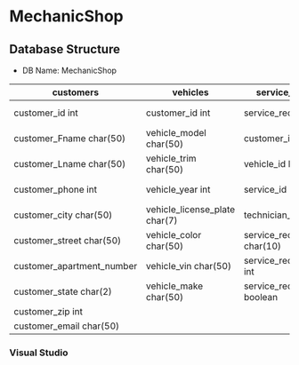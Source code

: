 # MechanicShop

## Database Structure 
- DB Name: MechanicShop
  
| customers                 | vehicles               | service_history               | technicians                | services                     | technician_rank          |
| ----------- | ----------- | ----------- | ----------- | ----------- | -----------  |
| customer_id int           | customer_id int        | service_record_id FK          | technician_id int          | service_id int               | technician_rank_id int   |
| customer_Fname char(50)   | vehicle_model char(50) | customer_id FK                | technician_Fname char(50)  | service_name char(50)        | technician_rank char(10) |
| customer_Lname char(50)   | vehicle_trim char(50)  | vehicle_id FK                 | technician_Lname char(50)  | service_description char(50) | rank_value float         | 
| customer_phone int        | vehicle_year int       | service_id FK                 | technician_rank_id FK      | service_cost float
| customer_city char(50)    | vehicle_license_plate char(7)  | technician_id FK      |                            | technician_rank_id FK
| customer_street char(50)  | vehicle_color char(50) | service_record_date char(10)  |
| customer_apartment_number | vehicle_vin char(50)   | service_record_time int       |
| customer_state char(2)    | vehicle_make char(50)  | service_record_status boolean |
| customer_zip int          |                        |                               |
| customer_email char(50)   |                        |                               |


### Visual Studio
